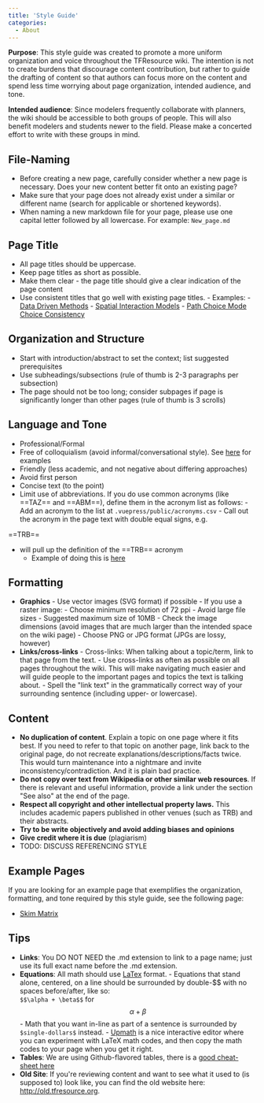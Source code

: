 ```yaml
---
title: 'Style Guide'
categories:
  - About
---
```


**Purpose**: This style guide was created to promote a more uniform organization and voice throughout the TFResource wiki. The intention is not to create burdens that discourage content contribution, but rather to guide the drafting of content so that authors can focus more on the content and spend less time worrying about page organization, intended audience, and tone.

**Intended audience**: Since modelers frequently collaborate with planners, the wiki should be accessible to both groups of people. This will also benefit modelers and students newer to the field. Please make a concerted effort to write with these groups in mind.

## File-Naming
- Before creating a new page, carefully consider whether a new page is necessary. Does your new content better fit onto an existing page?
- Make sure that your page does not already exist under a similar or different name (search for applicable or shortened keywords).
- When naming a new markdown file for your page, please use one capital letter followed by all lowercase.  For example: `New_page.md`

## Page Title
- All page titles should be uppercase.
- Keep page titles as short as possible.
- Make them clear - the page title should give a clear indication of the page content
- Use consistent titles that go well with existing page titles. - Examples: - [Data Driven Methods](https://tfresource.org/topics/Data_Driven_Methods.html) - [Spatial Interaction Models](https://tfresource.org/topics/Spatial_interaction_models.html) - [Path Choice Mode Choice Consistency](https://tfresource.org/topics/Path_Choice_Mode_choice_Consistency.html)

## Organization and Structure

- Start with introduction/abstract to set the context; list suggested prerequisites
- Use subheadings/subsections (rule of thumb is 2-3 paragraphs per subsection)
- The page should not be too long; consider subpages if page is significantly longer than other pages (rule of thumb is 3 scrolls)

## Language and Tone

- Professional/Formal
- Free of colloquialism (avoid informal/conversational style). See [here](https://www.niu.edu/writingtutorial/style/formal-and-informal-style.shtml) for examples
- Friendly (less academic, and not negative about differing approaches)
- Avoid first person
- Concise text (to the point)
- Limit use of abbreviations. If you do use common acronyms (like ==TAZ== and ==ABM==), define them in the acronym list as follows: - Add an acronym to the list at `.vuepress/public/acronyms.csv` - Call out the acronym in the page text with double equal signs, e.g.

=<wbr/>=TRB=<wbr/>=

- will pull up the definition of the ==TRB== acronym
  - Example of doing this is [here](https://github.com/tfresource/website/commit/d49df8c41a169aa5c1841af6c2f0107a283796dc)

## Formatting

- **Graphics** - Use vector images (SVG format) if possible - If you use a raster image: - Choose minimum resolution of 72 ppi - Avoid large file sizes - Suggested maximum size of 10MB - Check the image dimensions (avoid images that are much larger than the intended space on the wiki page) - Choose PNG or JPG format (JPGs are lossy, however)
- **Links/cross-links** - Cross-links: When talking about a topic/term, link to that page from the text. - Use cross-links as often as possible on all pages throughout the wiki. This will make navigating much easier and will guide people to the important pages and topics the text is talking about. - Spell the "link text" in the grammatically correct way of your surrounding sentence (including upper- or lowercase).

## Content

- **No duplication of content**. Explain a topic on one page where it fits best. If you need to refer to that topic on another page, link back to the original page, do not recreate explanations/descriptions/facts twice. This would turn maintenance into a nightmare and invite inconsistency/contradiction. And it is plain bad practice.
- **Do not copy over text from Wikipedia or other similar web resources**. If there is relevant and useful information, provide a link under the section "See also" at the end of the page.
- **Respect all copyright and other intellectual property laws.** This includes academic papers published in other venues (such as TRB) and their abstracts.
- **Try to be write objectively and avoid adding biases and opinions**
- **Give credit where it is due** (plagiarism)
- TODO: DISCUSS REFERENCING STYLE

## Example Pages

If you are looking for an example page that exemplifies the organization, formatting, and tone required by this style guide, see the following page:

- [Skim Matrix](https://tfresource.org/topics/Skim_Matrix.html)

## Tips

- **Links**: You DO NOT NEED the .md extension to link to a page name; just use its full exact name before the .md extension.
- **Equations**: All math should use [LaTex](https://en.wikipedia.org/wiki/LaTeX) format. - Equations that stand alone, centered, on a line should be surrounded by double-\$\$ with no spaces before/after, like so:\
   `$$\alpha + \beta$$` for
  $$\alpha + \beta$$ - Math that you want in-line as part of a sentence is surrounded by `$single-dollars$` instead. - [Upmath](https://upmath.me/) is a nice interactive editor where you can experiment with LaTeX math codes, and then copy the math codes to your page when you get it right.
- **Tables**: We are using Github-flavored tables, there is a [good cheat-sheet here](https://github.com/adam-p/markdown-here/wiki/Markdown-Cheatsheet#tables)
- **Old Site**: If you're reviewing content and want to see what it used to (is supposed to) look like, you can find the old website here: <http://old.tfresource.org>.

```

```
